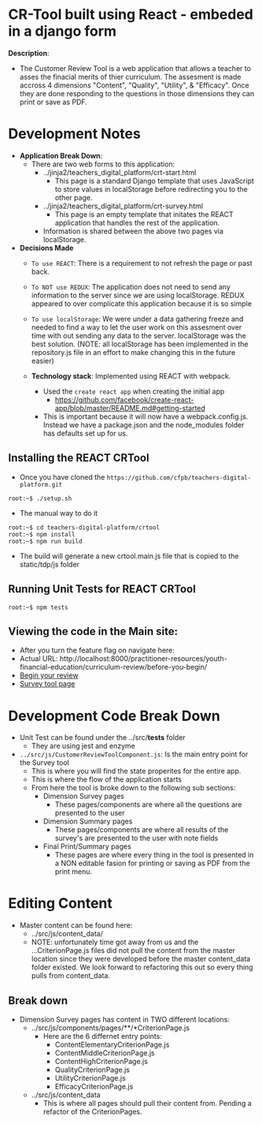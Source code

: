# CR-Tool built using React - embeded in a django form

**Description**:  
- The Customer Review Tool is a web application that allows a teacher to asses the finacial merits of thier curriculum.  The assesment is made accross 4 dimensions "Content", "Quality", "Utility", & "Efficacy".  Once they are done responding to the questions in those dimensions they can print or save as PDF.

# Development Notes
- **Application Break Down**:
  - There are two web forms to this application:
    - ../jinja2/teachers_digital_platform/crt-start.html
        - This page is a standard Django template that uses JavaScript to store values in localStorage before redirecting you to the other page.
    - ../jinja2/teachers_digital_platform/crt-survey.html
        - This page is an empty template that initates the REACT application that handles the rest of the application.
    - Information is shared between the above two pages via localStorage.
- **Decisions Made**
    - `To use REACT`: There is a requirement to not refresh the page or past back.
    - `To NOT use REDUX`: The application does not need to send any information to the server since we are using localStorage.  REDUX appeared to over complicate this application because it is so simple
    - `To use localStorage`: We were under a data gathering freeze and needed to find a way to let the user work on this assesment over time with out sending any data to the server.  localStorage was the best solution. (NOTE: all localStorage has been implemented in the repository.js file in an effort to make changing this in the future easier)

  - **Technology stack**: Implemented using REACT with webpack.
    - Used the `create react app` when creating the initial app
      - https://github.com/facebook/create-react-app/blob/master/README.md#getting-started
    - This is important because it will now have a webpack.config.js.  Instead we have a package.json and the node_modules folder has defaults set up for us.

## Installing the REACT CRTool
- Once you have cloned the ```https://github.com/cfpb/teachers-digital-platform.git``` 
```console
root:~$ ./setup.sh
``` 
- The manual way to do it
```console
root:~$ cd teachers-digital-platform/crtool
root:~$ npm install
root:~$ npm run build
``` 
- The build will generate a new crtool.main.js file that is copied to the static/tdp/js folder

## Running Unit Tests for REACT CRTool
```console
root:~$ npm tests
``` 

## Viewing the code in the Main site:
- After you turn the feature flag on navigate here:
 - Actual URL: http://localhost:8000/practitioner-resources/youth-financial-education/curriculum-review/before-you-begin/
 - [Begin your review](http://localhost:8000/practitioner-resources/youth-financial-education/curriculum-review/before-you-begin/)
 - [Survey tool page](http://localhost:8000/practitioner-resources/youth-financial-education/curriculum-review/tool/)


# Development Code Break Down 
- Unit Test can be found under the ../src/__tests__ folder
  - They are using jest and enzyme
- `../src/js/CustomerReviewToolComponent.js`: Is the main entry point for the Survey tool
  - This is where you will find the state properites for the entire app.
  - This is where the flow of the application starts
  - From here the tool is broke down to the following sub sections:
    - Dimension Survey pages
      - These pages/components are where all the questions are presented to the user
    - Dimension Summary pages
      - These pages/components are where all results of the survey's are presented to the user with note fields
    - Final Print/Summary pages
      - These pages are where every thing in the tool is presented in a NON editable fasion for printing or saving as PDF from the print menu.

# Editing Content #
- Master content can be found here:
  - ../src/js/content_data/
  - NOTE: unfortunately time got away from us and the ...CriterionPage.js files did not pull the content from the master location since they were developed before the master content_data folder existed. We look forward to refactoring this out so every thing pulls from content_data.

## Break down ##
- Dimension Survey pages has content in TWO different locations:
  - ../src/js/components/pages/**/*CriterionPage.js
    - Here are the 6 differnet entry points:
      - ContentElementaryCriterionPage.js
      - ContentMiddleCriterionPage.js
      - ContentHighCriterionPage.js
      - QualityCriterionPage.js
      - UtilityCriterionPage.js
      - EfficacyCriterionPage.js
  - ../src/js/content_data
    - This is where all pages should pull their content from.  Pending a refactor of the CriterionPages.